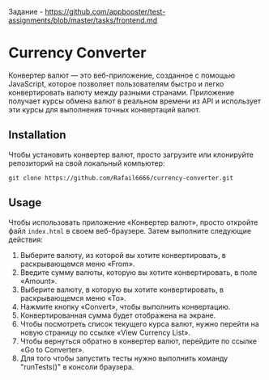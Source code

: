 Задание - https://github.com/appbooster/test-assignments/blob/master/tasks/frontend.md

# Currency Converter

Конвертер валют — это веб-приложение, созданное с помощью JavaScript, которое позволяет пользователям быстро и легко конвертировать валюту между разными странами. Приложение получает курсы обмена валют в реальном времени из API и использует эти курсы для выполнения точных конвертаций валют.

## Installation

Чтобы установить конвертер валют, просто загрузите или клонируйте репозиторий на свой локальный компьютер:

```
git clone https://github.com/Rafail6666/currency-converter.git
```

## Usage

Чтобы использовать приложение «Конвертер валют», просто откройте файл `index.html` в своем веб-браузере. Затем выполните следующие действия:

1. Выберите валюту, из которой вы хотите конвертировать, в раскрывающемся меню «From».
2. Введите сумму валюты, которую вы хотите конвертировать, в поле «Amount».
3. Выберите валюту, в которую вы хотите конвертировать, в раскрывающемся меню «To».
4. Нажмите кнопку «Convert», чтобы выполнить конвертацию.
5. Конвертированная сумма будет отображена на экране.
6. Чтобы посмотреть список текущего курса валют, нужно перейти на новую страницу по ссылке «View Currency List».
7. Чтобы вернуться обратно в конвертер валют, перейдите по ссылке «Go to Converter».
8. Для того чтобы запустить тесты нужно выполнить команду "runTests()" в консоли браузера.
